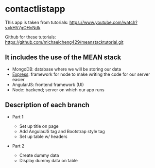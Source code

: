 # contactlistapp

This app is taken from tutorials: https://www.youtube.com/watch?v=kHV7gOHvNdk

Github for these tutorials: https://github.com/michaelcheng429/meanstacktutorial.git

## It includes the use of the MEAN stack

- MongoDB: database where we will be storing our data
- [Express][1]: framework for node to make writing the code for our server easier
- AngularJS: frontend framework (UI)
- Node: backend; server on which our app runs

## Description of each branch

- Part 1
  - Set up title on page
  - Add AngularJS tag and Bootstrap style tag
  - Set up table w/ headers

- Part 2
  - Create dummy data
  - Display dummy data on table


[1]: https://www.tutorialspoint.com/nodejs/nodejs_express_framework.htm
